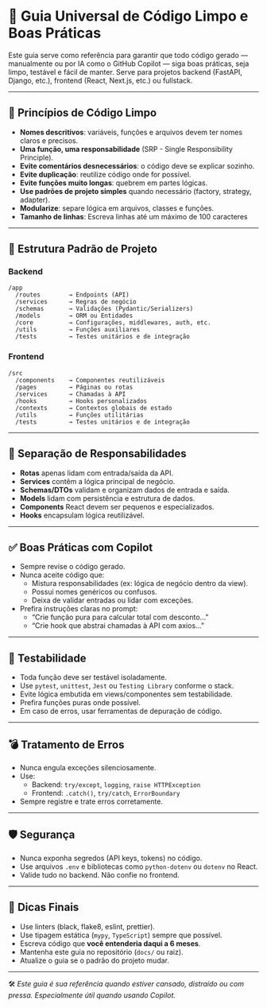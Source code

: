 # 📘 Guia Universal de Código Limpo e Boas Práticas

Este guia serve como referência para garantir que todo código gerado — manualmente ou por IA como o GitHub Copilot — siga boas práticas, seja limpo, testável e fácil de manter. Serve para projetos backend (FastAPI, Django, etc.), frontend (React, Next.js, etc.) ou fullstack.

---

## 🧼 Princípios de Código Limpo

- **Nomes descritivos**: variáveis, funções e arquivos devem ter nomes claros e precisos.
- **Uma função, uma responsabilidade** (SRP - Single Responsibility Principle).
- **Evite comentários desnecessários**: o código deve se explicar sozinho.
- **Evite duplicação**: reutilize código onde for possível.
- **Evite funções muito longas**: quebrem em partes lógicas.
- **Use padrões de projeto simples** quando necessário (factory, strategy, adapter).
- **Modularize**: separe lógica em arquivos, classes e funções.
- **Tamanho de linhas**: Escreva linhas até um máximo de 100 caracteres

---

## 📁 Estrutura Padrão de Projeto

### Backend

```
/app
  /routes        → Endpoints (API)
  /services      → Regras de negócio
  /schemas       → Validações (Pydantic/Serializers)
  /models        → ORM ou Entidades
  /core          → Configurações, middlewares, auth, etc.
  /utils         → Funções auxiliares
  /tests         → Testes unitários e de integração
```

### Frontend

```
/src
  /components    → Componentes reutilizáveis
  /pages         → Páginas ou rotas
  /services      → Chamadas à API
  /hooks         → Hooks personalizados
  /contexts      → Contextos globais de estado
  /utils         → Funções utilitárias
  /tests         → Testes unitários e de integração
```

---

## 🔄 Separação de Responsabilidades

- **Rotas** apenas lidam com entrada/saída da API.
- **Services** contêm a lógica principal de negócio.
- **Schemas/DTOs** validam e organizam dados de entrada e saída.
- **Models** lidam com persistência e estrutura de dados.
- **Components** React devem ser pequenos e especializados.
- **Hooks** encapsulam lógica reutilizável.

---

## ✅ Boas Práticas com Copilot

- Sempre revise o código gerado.
- Nunca aceite código que:
  - Mistura responsabilidades (ex: lógica de negócio dentro da view).
  - Possui nomes genéricos ou confusos.
  - Deixa de validar entradas ou lidar com exceções.
- Prefira instruções claras no prompt:
  - “Crie função pura para calcular total com desconto...”
  - “Crie hook que abstrai chamadas à API com axios...”

---

## 🧪 Testabilidade

- Toda função deve ser testável isoladamente.
- Use `pytest`, `unittest`, `Jest` ou `Testing Library` conforme o stack.
- Evite lógica embutida em views/componentes sem testabilidade.
- Prefira funções puras onde possível.
- Em caso de erros, usar ferramentas de depuração de código.

---

## 💣 Tratamento de Erros

- Nunca engula exceções silenciosamente.
- Use:
  - Backend: `try/except`, `logging`, `raise HTTPException`
  - Frontend: `.catch()`, `try/catch`, `ErrorBoundary`
- Sempre registre e trate erros corretamente.

---

## 🛡️ Segurança

- Nunca exponha segredos (API keys, tokens) no código.
- Use arquivos `.env` e bibliotecas como `python-dotenv` ou `dotenv` no React.
- Valide tudo no backend. Não confie no frontend.

---

## 🧠 Dicas Finais

- Use linters (black, flake8, eslint, prettier).
- Use tipagem estática (`mypy`, `TypeScript`) sempre que possível.
- Escreva código que **você entenderia daqui a 6 meses**.
- Mantenha este guia no repositório (`docs/` ou raiz).
- Atualize o guia se o padrão do projeto mudar.

---

🛠️ _Este guia é sua referência quando estiver cansado, distraído ou com pressa. Especialmente útil quando usando Copilot._
